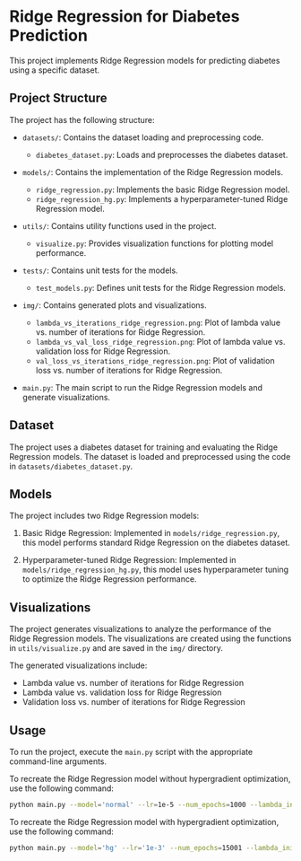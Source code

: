# Ridge Regression for Diabetes Prediction

This project implements Ridge Regression models for predicting diabetes using a specific dataset.

## Project Structure

The project has the following structure:

- `datasets/`: Contains the dataset loading and preprocessing code.
  - `diabetes_dataset.py`: Loads and preprocesses the diabetes dataset.

- `models/`: Contains the implementation of the Ridge Regression models.
  - `ridge_regression.py`: Implements the basic Ridge Regression model.
  - `ridge_regression_hg.py`: Implements a hyperparameter-tuned Ridge Regression model.

- `utils/`: Contains utility functions used in the project.
  - `visualize.py`: Provides visualization functions for plotting model performance.

- `tests/`: Contains unit tests for the models.
  - `test_models.py`: Defines unit tests for the Ridge Regression models.

- `img/`: Contains generated plots and visualizations.
  - `lambda_vs_iterations_ridge_regression.png`: Plot of lambda value vs. number of iterations for Ridge Regression.
  - `lambda_vs_val_loss_ridge_regression.png`: Plot of lambda value vs. validation loss for Ridge Regression.
  - `val_loss_vs_iterations_ridge_regression.png`: Plot of validation loss vs. number of iterations for Ridge Regression.

- `main.py`: The main script to run the Ridge Regression models and generate visualizations.

## Dataset

The project uses a diabetes dataset for training and evaluating the Ridge Regression models. The dataset is loaded and preprocessed using the code in `datasets/diabetes_dataset.py`.

## Models

The project includes two Ridge Regression models:

1. Basic Ridge Regression: Implemented in `models/ridge_regression.py`, this model performs standard Ridge Regression on the diabetes dataset.

2. Hyperparameter-tuned Ridge Regression: Implemented in `models/ridge_regression_hg.py`, this model uses hyperparameter tuning to optimize the Ridge Regression performance.

## Visualizations

The project generates visualizations to analyze the performance of the Ridge Regression models. The visualizations are created using the functions in `utils/visualize.py` and are saved in the `img/` directory.

The generated visualizations include:

- Lambda value vs. number of iterations for Ridge Regression
- Lambda value vs. validation loss for Ridge Regression
- Validation loss vs. number of iterations for Ridge Regression

## Usage

To run the project, execute the `main.py` script with the appropriate command-line arguments.

To recreate the Ridge Regression model without hypergradient optimization, use the following command:

```bash
python main.py --model='normal' --lr=1e-5 --num_epochs=1000 --lambda_init=0.5
```

To recreate the Ridge Regression model with hypergradient optimization, use the following command:

```bash
python main.py --model='hg' --lr='1e-3' --num_epochs=15001 --lambda_init=0.5
```